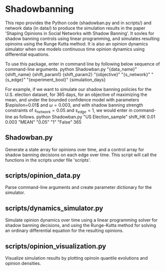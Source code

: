 # Shadowbanning
This repo provides the Python code (shadowban.py and in scripts/) and network data (in data/) to produce the simulation results in the paper 'Shaping Opinions in Social Networks with Shadow Banning'. It sovles for shadow banning controls using linear programming, and simulates resulting opinoins using the Runge Kutta method. It is also an opinion dynamics simulator when one models continuous time opinion dynamics using differential equations.

To use this package, enter in command line by following below sequence of command-line arguments.
python Shadowban.py "{data_name}" {shift_name} {shift_param1} {shift_param2} "{objective}" "{s_network}" "{s_edge}" "{experiment_bool}" {simulation_days}

For example, if we want to simulate our shadow banning policies for the U.S. election dataset, for 365 days, for an objective of maximizing the mean, and under the bounded confidence model with parameters $\episilon=0.01$ and $\omega=0.003$, and with shadow banning strength constraints of $s_{network}=0.05$ and $s_{edge}=1$, we would enter in command-line as follows.
python Shadowban.py "US Election_sample" shift_HK 0.01 0.003 "MEAN" "0.05" "1" "False" 365

## Shadowban.py
Generate a state array for opinions over time, and a control array for shadow banning decisions on each edge over time. This script will call the functions in the scripts under file 'scripts'.

## scripts/opinion_data.py
Parse command-line arguments and create parameter dictionary for the simulator.

## scripts/dynamics_simulator.py
Simulate opinion dynamics over time using a linear programming solver for shadow banning decisions, and using the Runge-Kutta method for solving an ordinary differential equation for the resulting opinions.

## scripts/opinion_visualization.py
Visualize simulation results by plotting opinoin quantile evolutions and opinion densities.